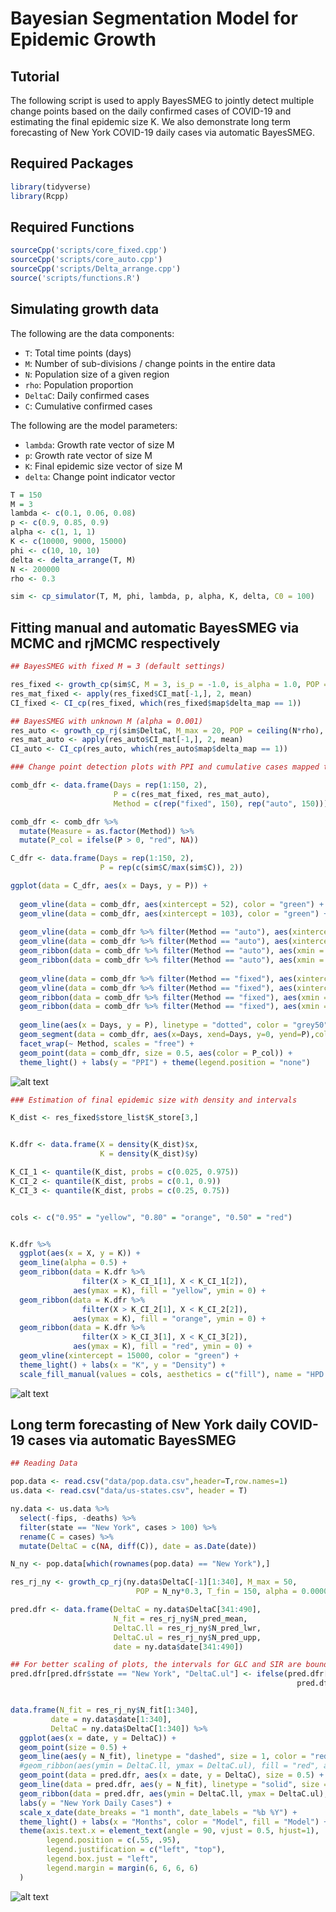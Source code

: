 # Bayesian Segmentation Model for Epidemic Growth

## Tutorial

The following script is used to apply BayesSMEG to jointly detect
multiple change points based on the daily confirmed cases of COVID-19
and estimating the final epidemic size K. We also demonstrate long term
forecasting of New York COVID-19 daily cases via automatic BayesSMEG.

## Required Packages

``` r
library(tidyverse)
library(Rcpp)
```

## Required Functions

``` r
sourceCpp('scripts/core_fixed.cpp')
sourceCpp('scripts/core_auto.cpp')
sourceCpp('scripts/Delta_arrange.cpp')
source('scripts/functions.R')
```

## Simulating growth data

The following are the data components:

-   `T`: Total time points (days)
-   `M`: Number of sub-divisions / change points in the entire data
-   `N`: Population size of a given region
-   `rho`: Population proportion
-   `DeltaC`: Daily confirmed cases
-   `C`: Cumulative confirmed cases

The following are the model parameters:

-   `lambda`: Growth rate vector of size M
-   `p`: Growth rate vector of size M
-   `K`: Final epidemic size vector of size M
-   `delta`: Change point indicator vector

``` r
T = 150
M = 3
lambda <- c(0.1, 0.06, 0.08)
p <- c(0.9, 0.85, 0.9)
alpha <- c(1, 1, 1)
K <- c(10000, 9000, 15000)
phi <- c(10, 10, 10)
delta <- delta_arrange(T, M)
N <- 200000
rho <- 0.3

sim <- cp_simulator(T, M, phi, lambda, p, alpha, K, delta, C0 = 100)
```

## Fitting manual and automatic BayesSMEG via MCMC and rjMCMC respectively

``` r
## BayesSMEG with fixed M = 3 (default settings)

res_fixed <- growth_cp(sim$C, M = 3, is_p = -1.0, is_alpha = 1.0, POP = ceiling(N*rho), T_fin = 0, w = c(0.2, 0.4, 0.4), store = T)
res_mat_fixed <- apply(res_fixed$CI_mat[-1,], 2, mean)
CI_fixed <- CI_cp(res_fixed, which(res_fixed$map$delta_map == 1))

## BayesSMEG with unknown M (alpha = 0.001)
res_auto <- growth_cp_rj(sim$DeltaC, M_max = 20, POP = ceiling(N*rho), T_fin = 0, alpha = 0.001, store = T)
res_mat_auto <- apply(res_auto$CI_mat[-1,], 2, mean)
CI_auto <- CI_cp(res_auto, which(res_auto$map$delta_map == 1))

### Change point detection plots with PPI and cumulative cases mapped together

comb_dfr <- data.frame(Days = rep(1:150, 2),
                       P = c(res_mat_fixed, res_mat_auto),
                       Method = c(rep("fixed", 150), rep("auto", 150)))

comb_dfr <- comb_dfr %>%
  mutate(Measure = as.factor(Method)) %>%
  mutate(P_col = ifelse(P > 0, "red", NA))

C_dfr <- data.frame(Days = rep(1:150, 2),
                    P = rep(c(sim$C/max(sim$C)), 2))

ggplot(data = C_dfr, aes(x = Days, y = P)) +
  
  geom_vline(data = comb_dfr, aes(xintercept = 52), color = "green") +
  geom_vline(data = comb_dfr, aes(xintercept = 103), color = "green") +
  
  geom_vline(data = comb_dfr %>% filter(Method == "auto"), aes(xintercept = CI_auto[1,1]), color = "orange", linetype = "dashed") +
  geom_vline(data = comb_dfr %>% filter(Method == "auto"), aes(xintercept = CI_auto[2,1]), color = "orange", linetype = "dashed") +
  geom_ribbon(data = comb_dfr %>% filter(Method == "auto"), aes(xmin = CI_auto[1,2], xmax = CI_auto[1,3]), fill = "orange", alpha = 0.3) +
  geom_ribbon(data = comb_dfr %>% filter(Method == "auto"), aes(xmin = CI_auto[2,2], xmax = CI_auto[2,3]), fill = "orange", alpha = 0.3) +
  
  geom_vline(data = comb_dfr %>% filter(Method == "fixed"), aes(xintercept = CI_fixed[1,1]), color = "red", linetype = "dashed") +
  geom_vline(data = comb_dfr %>% filter(Method == "fixed"), aes(xintercept = CI_fixed[2,1]), color = "red", linetype = "dashed") +
  geom_ribbon(data = comb_dfr %>% filter(Method == "fixed"), aes(xmin = CI_fixed[1,2], xmax = CI_fixed[1,3]), fill = "red", alpha = 0.3) +
  geom_ribbon(data = comb_dfr %>% filter(Method == "fixed"), aes(xmin = CI_fixed[2,2], xmax = CI_fixed[2,3]), fill = "red", alpha = 0.3) +
  
  geom_line(aes(x = Days, y = P), linetype = "dotted", color = "grey50") +
  geom_segment(data = comb_dfr, aes(x=Days, xend=Days, y=0, yend=P),color = "black") +
  facet_wrap(~ Method, scales = "free") +
  geom_point(data = comb_dfr, size = 0.5, aes(color = P_col)) +
  theme_light() + labs(y = "PPI") + theme(legend.position = "none")
```

![alt text](https://github.com/tejasvbedi95/BayesSMEG/blob/5826af4199a8a775b499cf6354f0d1429ac79dbb/figures/cp_detection.png)

``` r
### Estimation of final epidemic size with density and intervals

K_dist <- res_fixed$store_list$K_store[3,]


K.dfr <- data.frame(X = density(K_dist)$x,
                    K = density(K_dist)$y)

K_CI_1 <- quantile(K_dist, probs = c(0.025, 0.975))
K_CI_2 <- quantile(K_dist, probs = c(0.1, 0.9))
K_CI_3 <- quantile(K_dist, probs = c(0.25, 0.75))


cols <- c("0.95" = "yellow", "0.80" = "orange", "0.50" = "red")


K.dfr %>%
  ggplot(aes(x = X, y = K)) +
  geom_line(alpha = 0.5) +
  geom_ribbon(data = K.dfr %>% 
                filter(X > K_CI_1[1], X < K_CI_1[2]), 
              aes(ymax = K), fill = "yellow", ymin = 0) +
  geom_ribbon(data = K.dfr %>% 
                filter(X > K_CI_2[1], X < K_CI_2[2]), 
              aes(ymax = K), fill = "orange", ymin = 0) +
  geom_ribbon(data = K.dfr %>% 
                filter(X > K_CI_3[1], X < K_CI_3[2]), 
              aes(ymax = K), fill = "red", ymin = 0) +
  geom_vline(xintercept = 15000, color = "green") +
  theme_light() + labs(x = "K", y = "Density") +
  scale_fill_manual(values = cols, aesthetics = c("fill"), name = "HPD Intervals")
```
![alt text](https://github.com/tejasvbedi95/BayesSMEG/blob/5826af4199a8a775b499cf6354f0d1429ac79dbb/figures/K_density.png
)
## Long term forecasting of New York daily COVID-19 cases via automatic BayesSMEG

``` r
## Reading Data

pop.data <- read.csv("data/pop.data.csv",header=T,row.names=1)
us.data <- read.csv("data/us-states.csv", header = T)

ny.data <- us.data %>%
  select(-fips, -deaths) %>%
  filter(state == "New York", cases > 100) %>%
  rename(C = cases) %>%
  mutate(DeltaC = c(NA, diff(C)), date = as.Date(date))

N_ny <- pop.data[which(rownames(pop.data) == "New York"),]

res_rj_ny <- growth_cp_rj(ny.data$DeltaC[-1][1:340], M_max = 50,
                            POP = N_ny*0.3, T_fin = 150, alpha = 0.000001, store = T)

pred.dfr <- data.frame(DeltaC = ny.data$DeltaC[341:490],
                       N_fit = res_rj_ny$N_pred_mean,
                       DeltaC.ll = res_rj_ny$N_pred_lwr,
                       DeltaC.ul = res_rj_ny$N_pred_upp,
                       date = ny.data$date[341:490])

## For better scaling of plots, the intervals for GLC and SIR are bounded
pred.dfr[pred.dfr$state == "New York", "DeltaC.ul"] <- ifelse(pred.dfr[pred.dfr$state == "New York", "DeltaC.ul"] > 25000, 25000,
                                                                pred.dfr[pred.dfr$state == "New York", "DeltaC.ul"])


data.frame(N_fit = res_rj_ny$N_fit[1:340],
         date = ny.data$date[1:340],
         DeltaC = ny.data$DeltaC[1:340]) %>%
  ggplot(aes(x = date, y = DeltaC)) +
  geom_point(size = 0.5) + 
  geom_line(aes(y = N_fit), linetype = "dashed", size = 1, color = "red") +
  #geom_ribbon(aes(ymin = DeltaC.ll, ymax = DeltaC.ul), fill = "red", alpha = 0.3) +
  geom_point(data = pred.dfr, aes(x = date, y = DeltaC), size = 0.5) +
  geom_line(data = pred.dfr, aes(y = N_fit), linetype = "solid", size = 1, color = "red") +
  geom_ribbon(data = pred.dfr, aes(ymin = DeltaC.ll, ymax = DeltaC.ul), alpha = 0.2, fill = "red") +
  labs(y = "New York Daily Cases") +
  scale_x_date(date_breaks = "1 month", date_labels = "%b %Y") +
  theme_light() + labs(x = "Months", color = "Model", fill = "Model") + 
  theme(axis.text.x = element_text(angle = 90, vjust = 0.5, hjust=1),
        legend.position = c(.55, .95),
        legend.justification = c("left", "top"),
        legend.box.just = "left",
        legend.margin = margin(6, 6, 6, 6)
  ) 
```

![alt text](https://github.com/tejasvbedi95/BayesSMEG/blob/5826af4199a8a775b499cf6354f0d1429ac79dbb/figures/ny_prediction.png)
